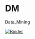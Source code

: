 # DM
Data_Mining

[![Binder](https://mybinder.org/badge_logo.svg)](https://mybinder.org/v2/gh/DM/HEAD?labpath=https%3A%2F%2Fgithub.com%2FYazidiNourhene%2FDM%2Fblob%2Fmain%2FNourhene_YAZIDI_3DNI1_TP1.ipynb)
